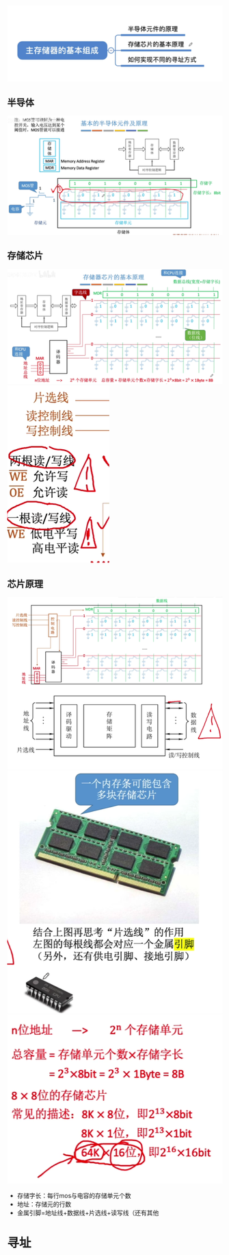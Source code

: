 


![输入图片说明](/imgs/2025-08-04/IPMDOwH3wynzmckZ.png)

## 半导体
![输入图片说明](/imgs/2025-08-04/gaakGF2L6kMUQpR6.png)

## 存储芯片
![输入图片说明](/imgs/2025-08-04/MpOjzKhO1sTDxZxh.png)
![输入图片说明](/imgs/2025-08-04/n9lEtXJ2jmADB40B.png)
## 芯片原理
![输入图片说明](/imgs/2025-08-04/9r28X9e1bMsyITdd.png)
![输入图片说明](/imgs/2025-08-04/v3dfmcuDOtnlPk13.png)
![输入图片说明](/imgs/2025-08-04/rvgV5pUdoRwl7Fzj.png)

- 存储字长：每行mos与电容的存储单元个数
- 地址：存储元的行数
- 金属引脚=地址线+数据线+片选线+读写线（还有其他
# 寻址

<!--stackedit_data:
eyJoaXN0b3J5IjpbMjEzNTQ5NTg3NCwtMTQzNDkxODI0Ml19
-->